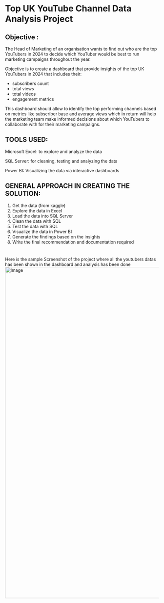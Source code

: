 # Top UK YouTube Channel Data Analysis Project
## Objective :
The Head of Marketing of an organisation wants to find out who are the top YouTubers in 2024 to decide which YouTuber would be best to run marketing campaigns throughout the year.

Objective is to create a dashboard that provide insights of the top UK YouTubers in 2024 that includes their:
-	subscribers count
-	total views
-	total videos
-	engagement metrics

This dashboard should allow to identify the top performing channels based on metrics like subscriber base and average views which in return will help the marketing team make informed decisions about which YouTubers to collaborate with for their marketing campaigns.

## TOOLS USED:

Microsoft Excel: to explore and analyze the data 

SQL Server: for cleaning, testing and analyzing the data

Power BI: Visualizing the data via interactive dashboards



## GENERAL APPROACH IN CREATING THE SOLUTION:

1.	Get the data (from kaggle)
2.	Explore the data in Excel
3.	Load the data into SQL Server
4.	Clean the data with SQL
5.	Test the data with SQL
6.	Visualize the data in Power BI
7.	Generate the findings based on the insights
8.	Write the final recommendation and documentation required


#
Here is the sample Screenshot of the project where all the youtubers datas has been shown in the dashboard and analysis has been done 
<img width="1080" height="1080" alt="Image" src="https://github.com/user-attachments/assets/b67e2a9c-90dc-42ef-868d-b8129b4cbead" />

